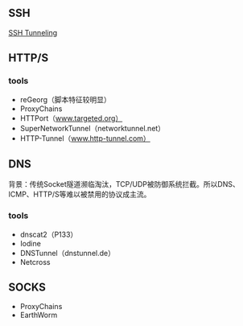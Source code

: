 ## SSH

[SSH Tunneling](./SSH%20Tunneling.md)


## HTTP/S


### tools

- reGeorg（脚本特征较明显）
- ProxyChains
- HTTPort（www.targeted.org）
- SuperNetworkTunnel（networktunnel.net）
- HTTP-Tunnel（www.http-tunnel.com）


## DNS

背景：传统Socket隧道濒临淘汰，TCP/UDP被防御系统拦截。所以DNS、ICMP、HTTP/S等难以被禁用的协议成主流。

### tools

- dnscat2（P133）
- Iodine
- DNSTunnel（dnstunnel.de）
- Netcross


## SOCKS

- ProxyChains
- EarthWorm